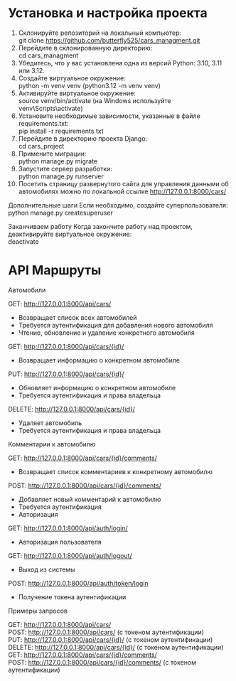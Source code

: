 # Установка и настройка проекта
1. Склонируйте репозиторий на локальный компьютер:     
    git clone https://github.com/butterfly525/cars_managment.git
2. Перейдите в склонированную директорию:    
    cd cars_managment
3. Убедитесь, что у вас установлена одна из версий Python: 3.10, 3.11 или 3.12.
4. Создайте виртуальное окружение:     
    python -m venv venv (python3.12 -m venv venv)
5. Активируйте виртуальное окружение:     
    source venv/bin/activate (на Windows используйте venv\Scripts\activate)
6. Установите необходимые зависимости, указанные в файле requirements.txt:     
    pip install -r requirements.txt
7. Перейдите в директорию проекта Django:    
    cd cars_project
8. Примените миграции:    
    python manage.py migrate
9. Запустите сервер разработки:    
    python manage.py runserver
10. Посетить страницу развернутого сайта для управления данными об автомобилях можно по локальной ссылке  http://127.0.0.1:8000/cars/

Дополнительные шаги
Если необходимо, создайте суперпользователя:     
    python manage.py createsuperuser

Заканчиваем работу
Когда закончите работу над проектом, деактивируйте виртуальное окружение:     
    deactivate

# API Маршруты

Автомобили
 

GET: http://127.0.0.1:8000/api/cars/
- Возвращает список всех автомобилей
- Требуется аутентификация для добавления нового автомобиля
- Чтение, обновление и удаление конкретного автомобиля    

GET: http://127.0.0.1:8000/api/cars/{id}/
- Возвращает информацию о конкретном автомобиле    

PUT: http://127.0.0.1:8000/api/cars/{id}/
- Обновляет информацию о конкретном автомобиле
- Требуется аутентификация и права владельца     

DELETE: http://127.0.0.1:8000/api/cars/{id}/
- Удаляет автомобиль
- Требуется аутентификация и права владельца

Комментарии к автомобилю

GET: http://127.0.0.1:8000/api/cars/{id}/comments/
- Возвращает список комментариев к конкретному автомобилю     

POST: http://127.0.0.1:8000/api/cars/{id}/comments/    
- Добавляет новый комментарий к автомобилю
- Требуется аутентификация
- Авторизация    

GET: http://127.0.0.1:8000/api/auth/login/    
- Авторизация пользователя    

GET: http://127.0.0.1:8000/api/auth/logout/
- Выход из системы     

POST: http://127.0.0.1:8000/api/auth/token/login
- Получение токена аутентификации

Примеры запросов

GET: http://127.0.0.1:8000/api/cars/     
POST: http://127.0.0.1:8000/api/cars/ (с токеном аутентификации)    
PUT: http://127.0.0.1:8000/api/cars/{id}/ (с токеном аутентификации)    
DELETE: http://127.0.0.1:8000/api/cars/{id}/ (с токеном аутентификации)    
GET: http://127.0.0.1:8000/api/cars/{id}/comments/    
POST: http://127.0.0.1:8000/api/cars/{id}/comments/ (с токеном аутентификации)